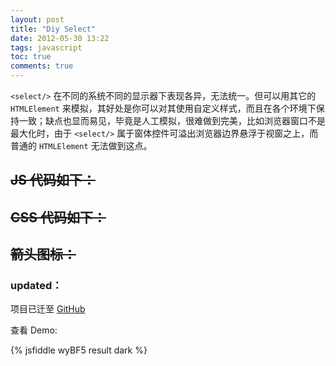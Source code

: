 ```yaml
---
layout: post
title: "Diy Select"
date: 2012-05-30 13:22
tags: javascript
toc: true
comments: true
---
```


`<select/>` 在不同的系统不同的显示器下表现各异，无法统一。但可以用其它的 `HTMLElement` 来模拟，其好处是你可以对其使用自定义样式，而且在各个环境下保持一致；缺点也显而易见，毕竟是人工模拟，很难做到完美，比如浏览器窗口不是最大化时，由于 `<select/>` 属于窗体控件可溢出浏览器边界悬浮于视窗之上，而普通的 `HTMLElement` 无法做到这点。

## ~~JS 代码如下：~~


## ~~CSS 代码如下：~~


## ~~箭头图标：~~

### updated：

项目已迁至 [GitHub](https://github.com/RoshanWu/diySelect)

查看 Demo:

{% jsfiddle wyBF5 result dark %}
